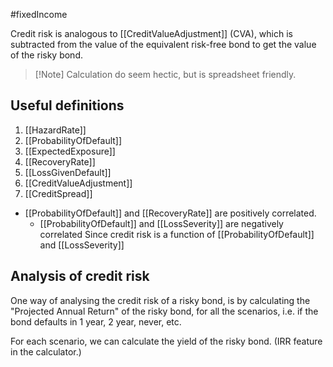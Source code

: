 #fixedIncome 


Credit risk is analogous to [[CreditValueAdjustment]] (CVA), which is subtracted from the value of the equivalent risk-free bond to get the value of the risky bond.   

>[!Note] Calculation do seem hectic, but is spreadsheet friendly. 

## Useful definitions 
1. [[HazardRate]]
2. [[ProbabilityOfDefault]]
3. [[ExpectedExposure]]
4. [[RecoveryRate]]
5. [[LossGivenDefault]]
6. [[CreditValueAdjustment]]
7. [[CreditSpread]]

- [[ProbabilityOfDefault]] and [[RecoveryRate]] are positively correlated. 
	- [[ProbabilityOfDefault]] and [[LossSeverity]] are negatively correlated
	Since credit risk is a function of [[ProbabilityOfDefault]]  and [[LossSeverity]] 
## Analysis of credit risk 
One way of analysing the credit risk of a risky bond, is by calculating the "Projected Annual Return" of the risky bond, for all the scenarios, i.e. if the bond defaults in 1 year, 2 year, never, etc. 

For each scenario, we can calculate the yield of the risky bond. (IRR feature in the calculator.)
